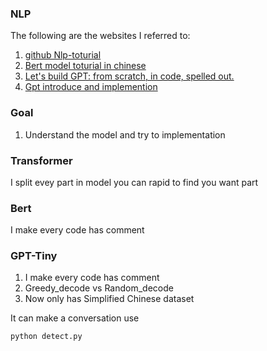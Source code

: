 ### NLP
The following are the websites I referred to:
1. [github Nlp-toturial](https://github.com/graykode/nlp-tutorial/blob/master/5-2.BERT/BERT.py)
2. [Bert model toturial in chinese](https://www.bilibili.com/video/BV1Kb4y187G6?p=2&vd_source=eedb40643793ea7852c5f0638ff5932c)
3. [Let's build GPT: from scratch, in code, spelled out.](htps://www.youtube.com/watch?v=kCc8FmEb1nY&ab_channel=AndrejKarpathy)
4. [Gpt introduce and implemention](https://blog.csdn.net/weixin_44599230/article/details/124103879)

### Goal
1. Understand the model and try to implementation

### Transformer
I split evey part in model
you can rapid to find you want part

### Bert
I make every code has comment


### GPT-Tiny
1. I make every code has comment
2. Greedy_decode vs Random_decode
3. Now only has Simplified Chinese dataset

It can make a conversation 
use
```
python detect.py
```
